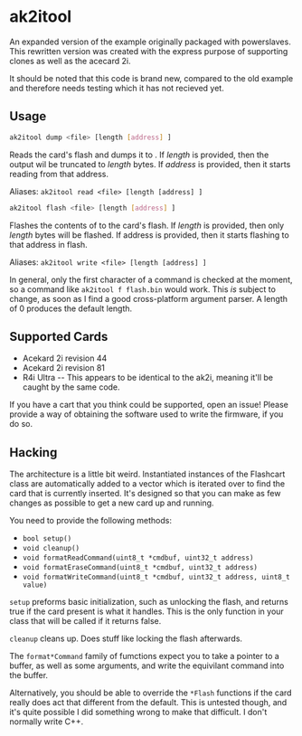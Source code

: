 # ak2itool
An expanded version of the example originally packaged with powerslaves.
This rewritten version was created with the express purpose of supporting clones
as well as the acecard 2i.

It should be noted that this code is brand new, compared to the old example and
therefore needs testing which it has not recieved yet.

## Usage
```bash
ak2itool dump <file> [length [address] ]
```
Reads the card's flash and dumps it to <file>. If *length* is provided, then the
output wil be truncated to *length* bytes. If *address* is provided, then it
starts reading from that address.

Aliases: `ak2itool read <file> [length [address] ]`

```bash
ak2itool flash <file> [length [address] ]
```
Flashes the contents of <file> to the card's flash. If *length* is provided,
then only *length* bytes will be flashed. If address is provided, then it starts
flashing to that address in flash.

Aliases: `ak2itool write <file> [length [address] ]`

In general, only the first character of a command is checked at the moment, so
a command like `ak2itool f flash.bin` would work. This *is* subject to change,
as soon as I find a good cross-platform argument parser. A length of 0 produces
the default length.

## Supported Cards
 - Acekard 2i revision 44
 - Acekard 2i revision 81
 - R4i Ultra -- This appears to be identical to the ak2i, meaning it'll be caught by the same code.

If you have a cart that you think could be supported, open an issue! Please
provide a way of obtaining the software used to write the firmware, if you do so.

## Hacking
The architecture is a little bit weird. Instantiated instances of the Flashcart
class are automatically added to a vector which is iterated over to find the
card that is currently inserted. It's designed so that you can make as few
changes as possible to get a new card up and running.

You need to provide the following methods:
 - `bool setup()`
 - `void cleanup()`
 - `void formatReadCommand(uint8_t *cmdbuf, uint32_t address)`
 - `void formatEraseCommand(uint8_t *cmdbuf, uint32_t address)`
 - `void formatWriteCommand(uint8_t *cmdbuf, uint32_t address, uint8_t value)`

`setup` preforms basic initialization, such as unlocking the flash, and returns
true if the card present is what it handles. This is the only function in your
class that will be called if it returns false.

`cleanup` cleans up. Does stuff like locking the flash afterwards.

The `format*Command` family of fumctions expect you to take a pointer to a
buffer, as well as some arguments, and write the equivilant command into the
buffer.

Alternatively, you should be able to override the `*Flash` functions if the card
really does act that different from the default. This is untested though, and
it's quite possible I did something wrong to make that difficult. I don't
normally write C++.
